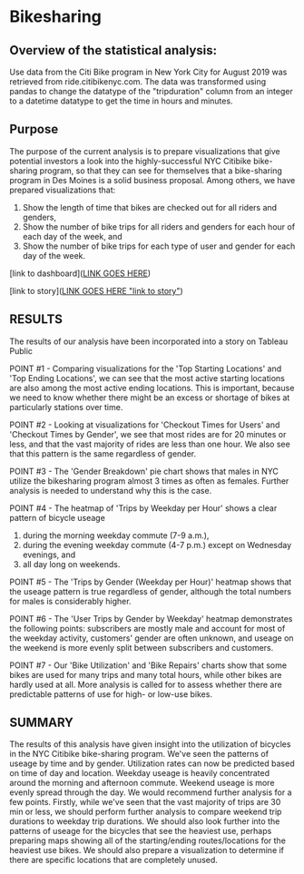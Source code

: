 # Bikesharing

## Overview of the statistical analysis:

Use data from the Citi Bike program in New York City for August 2019 was retrieved from ride.citibikenyc.com. The data was transformed using pandas to change the datatype of the "tripduration" column from an integer to a datetime datatype to get the time in hours and minutes.

## Purpose

The purpose of the current analysis is to prepare visualizations that give potential investors a look into the highly-successful NYC Citibike bike-sharing program, so that they can see for themselves that a bike-sharing program in Des Moines is a solid business proposal. Among others, we have prepared visualizations that:
1) Show the length of time that bikes are checked out for all riders and genders, 
2) Show the number of bike trips for all riders and genders for each hour of each day of the week, and 
3) Show the number of bike trips for each type of user and gender for each day of the week.

[link to dashboard]([LINK GOES HERE](https://public.tableau.com/app/profile/griselda1378/viz/NYCCitiBikeDashboard_16680451684360/NYCCitiBikeDashboard))

[link to story]([LINK GOES HERE "link to story"](https://public.tableau.com/app/profile/griselda1378/viz/NYCStory_16680458689970/NYCStory#1))

## RESULTS

The results of our analysis have been incorporated into a story on Tableau Public

POINT #1 - Comparing visualizations for the 'Top Starting Locations' and 'Top Ending Locations', we can see that the most active starting locations are also among the most active ending locations. This is important, because we need to know whether there might be an excess or shortage of bikes at particularly stations over time.

POINT #2 - Looking at visualizations for 'Checkout Times for Users' and 'Checkout Times by Gender', we see that most rides are for 20 minutes or less, and that the vast majority of rides are less than one hour. We also see that this pattern is the same regardless of gender.

POINT #3 - The 'Gender Breakdown' pie chart shows that males in NYC utilize the bikesharing program almost 3 times as often as females. Further analysis is needed to understand why this is the case.

POINT #4 - The heatmap of 'Trips by Weekday per Hour' shows a clear pattern of bicycle useage 
1) during the morning weekday commute (7-9 a.m.), 
2) during the evening weekday commute (4-7 p.m.) except on Wednesday evenings, and 
3) all day long on weekends.

POINT #5 - The 'Trips by Gender (Weekday per Hour)' heatmap shows that the useage pattern is true regardless of gender, although the total numbers for males is considerably higher.

POINT #6 - The 'User Trips by Gender by Weekday' heatmap demonstrates the following points: subscribers are mostly male and account for most of the weekday activity, customers' gender are often unknown, and useage on the weekend is more evenly split between subscribers and customers.

POINT #7 - Our 'Bike Utilization' and 'Bike Repairs' charts show that some bikes are used for many trips and many total hours, while other bikes are hardly used at all. More analysis is called for to assess whether there are predictable patterns of use for high- or low-use bikes.

## SUMMARY

The results of this analysis have given insight into the utilization of bicycles in the NYC Citibike bike-sharing program. We've seen the patterns of useage by time and by gender. Utilization rates can now be predicted based on time of day and location. Weekday useage is heavily concentrated around the morning and afternoon commute. Weekend useage is more evenly spread through the day. We would recommend further analysis for a few points. Firstly, while we've seen that the vast majority of trips are 30 min or less, we should perform further analysis to compare weekend trip durations to weekday trip durations. We should also look further into the patterns of useage for the bicycles that see the heaviest use, perhaps preparing maps showing all of the starting/ending routes/locations for the heaviest use bikes. We should also prepare a visualization to determine if there are specific locations that are completely unused.
